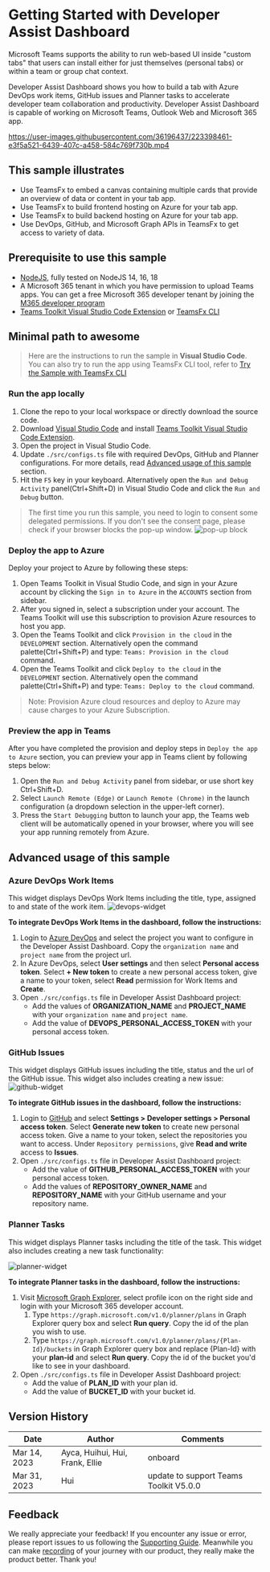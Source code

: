# Getting Started with Developer Assist Dashboard

Microsoft Teams supports the ability to run web-based UI inside "custom tabs" that users can install either for just themselves (personal tabs) or within a team or group chat context.

Developer Assist Dashboard shows you how to build a tab with Azure DevOps work items, GitHub issues and Planner tasks to accelerate developer team collaboration and productivity. Developer Assist Dashboard is capable of working on Microsoft Teams, Outlook Web and Microsoft 365 app.

<https://user-images.githubusercontent.com/36196437/223398461-e3f5a521-6439-407c-a458-584c769f730b.mp4>

## This sample illustrates

- Use TeamsFx to embed a canvas containing multiple cards that provide an overview of data or content in your tab app.
- Use TeamsFx to build frontend hosting on Azure for your tab app.
- Use TeamsFx to build backend hosting on Azure for your tab app.
- Use DevOps, GitHub, and Microsoft Graph APIs in TeamsFx to get access to variety of data.

## Prerequisite to use this sample

- [NodeJS](https://nodejs.org/), fully tested on NodeJS 14, 16, 18
- A Microsoft 365 tenant in which you have permission to upload Teams apps. You can get a free Microsoft 365 developer tenant by joining the [M365 developer program](https://developer.microsoft.com/en-us/microsoft-365/dev-program)
- [Teams Toolkit Visual Studio Code Extension](https://aka.ms/teams-toolkit) or [TeamsFx CLI](https://aka.ms/teamsfx-cli)

## Minimal path to awesome

> Here are the instructions to run the sample in **Visual Studio Code**. You can also try to run the app using TeamsFx CLI tool, refer to [Try the Sample with TeamsFx CLI](cli.md)

### Run the app locally

1. Clone the repo to your local workspace or directly download the source code.
1. Download [Visual Studio Code](https://code.visualstudio.com) and install [Teams Toolkit Visual Studio Code Extension](https://aka.ms/teams-toolkit).
1. Open the project in Visual Studio Code.
1. Update `./src/configs.ts` file with required DevOps, GitHub and Planner configurations. For more details, read [Advanced usage of this sample](#advanced-usage-of-this-sample) section.
1. Hit the `F5` key in your keyboard. Alternatively open the `Run and Debug Activity` panel(Ctrl+Shift+D) in Visual Studio Code and click the `Run and Debug` button.

> The first time you run this sample, you need to login to consent some delegated permissions. If you don't see the consent page, please check if your browser blocks the pop-up window.
> ![pop-up block](images/popup-block.png)

### Deploy the app to Azure

Deploy your project to Azure by following these steps:

1. Open Teams Toolkit in Visual Studio Code, and sign in your Azure account by clicking the `Sign in to Azure` in the `ACCOUNTS` section from sidebar.
1. After you signed in, select a subscription under your account. The Teams Toolkit will use this subscription to provision Azure resources to host you app.
1. Open the Teams Toolkit and click `Provision in the cloud` in the `DEVELOPMENT` section. Alternatively open the command palette(Ctrl+Shift+P) and type: `Teams: Provision in the cloud` command.
1. Open the Teams Toolkit and click `Deploy to the cloud` in the `DEVELOPMENT` section. Alternatively open the command palette(Ctrl+Shift+P) and type: `Teams: Deploy to the cloud` command.

> Note: Provision Azure cloud resources and deploy to Azure may cause charges to your Azure Subscription.

### Preview the app in Teams

After you have completed the provision and deploy steps in `Deploy the app to Azure` section, you can preview your app in Teams client by following steps below:

1. Open the `Run and Debug Activity` panel from sidebar, or use short key Ctrl+Shift+D.
1. Select `Launch Remote (Edge)` or `Launch Remote (Chrome)` in the launch configuration (a dropdown selection in the upper-left corner).
1. Press the `Start Debugging` button to launch your app, the Teams web client will be automatically opened in your browser, where you will see your app running remotely from Azure.

## Advanced usage of this sample

### Azure DevOps Work Items

This widget displays DevOps Work Items including the title, type, assigned to and state of the work item.
![devops-widget](images/devops-backlog.png)

**To integrate DevOps Work Items in the dashboard, follow the instructions:**

1. Login to [Azure DevOps](https://dev.azure.com/) and select the project you want to configure in the Developer Assist Dashboard. Copy the `organization name` and `project name` from the project url.
1. In Azure DevOps, select **User settings** and then select **Personal access token**. Select **+ New token** to create a new personal access token, give a name to your token, select **Read** permission for Work Items and **Create**.
1. Open `./src/configs.ts` file in Developer Assist Dashboard project:
   - Add the values of **ORGANIZATION_NAME** and **PROJECT_NAME** with your `organization name` and `project name`.
   - Add the value of **DEVOPS_PERSONAL_ACCESS_TOKEN** with your personal access token.

### GitHub Issues

This widget displays GitHub issues including the title, status and the url of the GitHub issue. This widget also includes creating a new issue:
![github-widget](images/github-issues.png)

**To integrate GitHub issues in the dashboard, follow the instructions:**

1. Login to [GitHub](https://github.com/) and select **Settings > Developer settings > Personal access token**. Select **Generate new token** to create new personal access token. Give a name to your token, select the repositories you want to access. Under `Repository permissions`, give **Read and write** access to **Issues**.
1. Open `./src/configs.ts` file in Developer Assist Dashboard project:
   - Add the value of **GITHUB_PERSONAL_ACCESS_TOKEN** with your personal access token.
   - Add the values of **REPOSITORY_OWNER_NAME** and **REPOSITORY_NAME** with your GitHub username and your repository name.

### Planner Tasks

This widget displays Planner tasks including the title of the task. This widget also includes creating a new task functionality:

![planner-widget](images/planner-task.png)

**To integrate Planner tasks in the dashboard, follow the instructions:**

1. Visit [Microsoft Graph Explorer](https://aka.ms/ge), select profile icon on the right side and login with your Microsoft 365 developer account.
   1. Type `https://graph.microsoft.com/v1.0/planner/plans` in Graph Explorer query box and select **Run query**. Copy the id of the plan you wish to use.
   1. Type `https://graph.microsoft.com/v1.0/planner/plans/{Plan-Id}/buckets` in Graph Explorer query box and replace {Plan-Id} with your **plan-id** and select **Run query**. Copy the id of the bucket you'd like to see in your dashboard.
1. Open `./src/configs.ts` file in Developer Assist Dashboard project:
   - Add the value of **PLAN_ID** with your plan id.
   - Add the value of **BUCKET_ID** with your bucket id.

## Version History

| Date         | Author                          | Comments                               |
| ------------ | ------------------------------- | -------------------------------------- |
| Mar 14, 2023 | Ayca, Huihui, Hui, Frank, Ellie | onboard                                |
| Mar 31, 2023 | Hui                             | update to support Teams Toolkit V5.0.0 |

## Feedback

We really appreciate your feedback! If you encounter any issue or error, please report issues to us following the [Supporting Guide](https://github.com/OfficeDev/TeamsFx-Samples/blob/dev/SUPPORT.md). Meanwhile you can make [recording](https://aka.ms/teamsfx-record) of your journey with our product, they really make the product better. Thank you!
